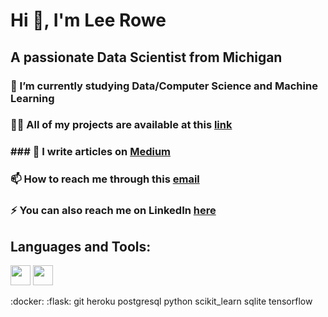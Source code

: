 # Hi 👋, I'm Lee Rowe
## A passionate Data Scientist from Michigan

### 🌱 I’m currently studying Data/Computer Science and Machine Learning

### 👨‍💻 All of my projects are available at this [link](https://github.com/leecrowe)

### ### 📝 I write articles on [Medium](https://medium.com/@leerowe)

### 📫 How to reach me through this [email](leerowe.business@gmail.com)

### ⚡ You can also reach me on LinkedIn [here](https://www.linkedin.com/in/lee-rowe-59895620a)


## Languages and Tools:
<img height="32" width="32" src="https://www.docker.com/[ICON SLUG].svg" />
<img height="32" width="32" src="https://unpkg.com/simple-icons@v5/icons/[ICON SLUG].svg" />

:docker: :flask: git heroku postgresql python scikit_learn sqlite tensorflow
